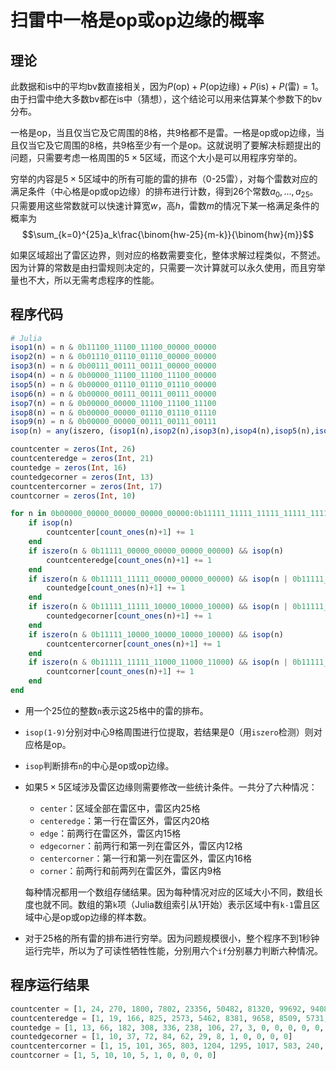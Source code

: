 # 扫雷中一格是op或op边缘的概率

## 理论
此数据和is中的平均bv数直接相关，因为$`P(\text{op})+P(\text{op边缘})+P(\text{is})+P(\text{雷})=1`$。由于扫雷中绝大多数bv都在is中（猜想），这个结论可以用来估算某个参数下的bv分布。

一格是op，当且仅当它及它周围的8格，共9格都不是雷。一格是op或op边缘，当且仅当它及它周围的8格，共9格至少有一个是op。这就说明了要解决标题提出的问题，只需要考虑一格周围的$`5\times 5`$区域，而这个大小是可以用程序穷举的。

穷举的内容是$`5\times 5`$区域中的所有可能的雷的排布（0-25雷），对每个雷数对应的满足条件（中心格是op或op边缘）的排布进行计数，得到26个常数$`a_0,...,a_{25}`$。只需要用这些常数就可以快速计算宽$`w`$，高$`h`$，雷数$`m`$的情况下某一格满足条件的概率为
$$\sum_{k=0}^{25}a_k\frac{\binom{hw-25}{m-k}}{\binom{hw}{m}}$$

如果区域超出了雷区边界，则对应的格数需要变化，整体求解过程类似，不赘述。因为计算的常数是由扫雷规则决定的，只需要一次计算就可以永久使用，而且穷举量也不大，所以无需考虑程序的性能。

## 程序代码
```julia
# Julia
isop1(n) = n & 0b11100_11100_11100_00000_00000
isop2(n) = n & 0b01110_01110_01110_00000_00000
isop3(n) = n & 0b00111_00111_00111_00000_00000
isop4(n) = n & 0b00000_11100_11100_11100_00000
isop5(n) = n & 0b00000_01110_01110_01110_00000
isop6(n) = n & 0b00000_00111_00111_00111_00000
isop7(n) = n & 0b00000_00000_11100_11100_11100
isop8(n) = n & 0b00000_00000_01110_01110_01110
isop9(n) = n & 0b00000_00000_00111_00111_00111
isop(n) = any(iszero, (isop1(n),isop2(n),isop3(n),isop4(n),isop5(n),isop6(n),isop7(n),isop8(n),isop9(n)))

countcenter = zeros(Int, 26)
countcenteredge = zeros(Int, 21)
countedge = zeros(Int, 16)
countedgecorner = zeros(Int, 13)
countcentercorner = zeros(Int, 17)
countcorner = zeros(Int, 10)

for n in 0b00000_00000_00000_00000_00000:0b11111_11111_11111_11111_11111
    if isop(n)
        countcenter[count_ones(n)+1] += 1
    end
    if iszero(n & 0b11111_00000_00000_00000_00000) && isop(n)
        countcenteredge[count_ones(n)+1] += 1
    end
    if iszero(n & 0b11111_11111_00000_00000_00000) && isop(n | 0b11111_00000_00000_00000_00000)
        countedge[count_ones(n)+1] += 1
    end
    if iszero(n & 0b11111_11111_10000_10000_10000) && isop(n | 0b11111_00000_00000_00000_00000)
        countedgecorner[count_ones(n)+1] += 1
    end
    if iszero(n & 0b11111_10000_10000_10000_10000) && isop(n)
        countcentercorner[count_ones(n)+1] += 1
    end
    if iszero(n & 0b11111_11111_11000_11000_11000) && isop(n | 0b11111_10000_10000_10000_10000)
        countcorner[count_ones(n)+1] += 1
    end
end
```

- 用一个25位的整数`n`表示这25格中的雷的排布。
- `isop(1-9)`分别对中心9格周围进行位提取，若结果是0（用`iszero`检测）则对应格是op。
- `isop`判断排布`n`的中心是op或op边缘。
- 如果$`5\times 5`$区域涉及雷区边缘则需要修改一些统计条件。一共分了六种情况：
  - `center`：区域全部在雷区中，雷区内25格
  - `centeredge`：第一行在雷区外，雷区内20格
  - `edge`：前两行在雷区外，雷区内15格
  - `edgecorner`：前两行和第一列在雷区外，雷区内12格
  - `centercorner`：第一行和第一列在雷区外，雷区内16格
  - `corner`：前两行和前两列在雷区外，雷区内9格
  
  每种情况都用一个数组存储结果。因为每种情况对应的区域大小不同，数组长度也就不同。数组的第`k`项（Julia数组索引从1开始）表示区域中有`k-1`雷且区域中心是op或op边缘的样本数。
- 对于25格的所有雷的排布进行穷举。因为问题规模很小，整个程序不到1秒钟运行完毕，所以为了可读性牺牲性能，分别用六个`if`分别暴力判断六种情况。

## 程序运行结果
```julia
countcenter = [1, 24, 270, 1800, 7802, 23356, 50482, 81320, 99692, 94088, 68568, 38368, 16224, 5028, 1080, 144, 9, 0, 0, 0, 0, 0, 0, 0, 0, 0]
countcenteredge = [1, 19, 166, 825, 2573, 5462, 8381, 9658, 8509, 5731, 2904, 1071, 271, 42, 3, 0, 0, 0, 0, 0, 0]
countedge = [1, 13, 66, 182, 308, 336, 238, 106, 27, 3, 0, 0, 0, 0, 0, 0]
countedgecorner = [1, 10, 37, 72, 84, 62, 29, 8, 1, 0, 0, 0, 0]
countcentercorner = [1, 15, 101, 365, 803, 1204, 1295, 1017, 583, 240, 68, 12, 1, 0, 0, 0, 0]
countcorner = [1, 5, 10, 10, 5, 1, 0, 0, 0, 0]
```
